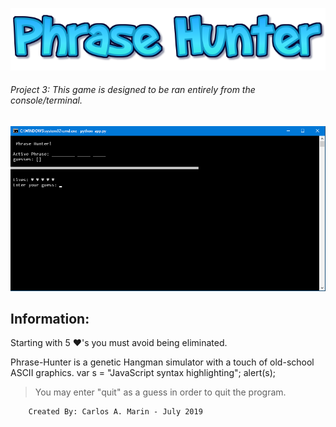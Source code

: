 ![Phrase Hunter](logo.png)
###### Project 3: *This game is designed to be ran entirely from the console/terminal.*
![Preview](SS.png)



## Information:
Starting with 5 ♥'s you must avoid being eliminated.

Phrase-Hunter is a genetic Hangman simulator with a touch of old-school ASCII graphics.
var s = "JavaScript syntax highlighting";
alert(s);
>You may enter "quit" as a guess in order to quit the program.

        Created By: Carlos A. Marin - July 2019
